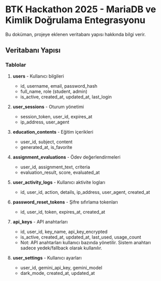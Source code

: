 # BTK Hackathon 2025 - MariaDB ve Kimlik Doğrulama Entegrasyonu

Bu doküman, projeye eklenen veritabanı yapısı hakkında bilgi verir.

## Veritabanı Yapısı

### Tablolar

1. **users** - Kullanıcı bilgileri
   - id, username, email, password_hash
   - full_name, role (student, admin)
   - is_active, created_at, updated_at, last_login

2. **user_sessions** - Oturum yönetimi
   - session_token, user_id, expires_at
   - ip_address, user_agent

3. **education_contents** - Eğitim içerikleri
   - user_id, subject, content
   - generated_at, is_favorite

4. **assignment_evaluations** - Ödev değerlendirmeleri
   - user_id, assignment_text, criteria
   - evaluation_result, score, evaluated_at

5. **user_activity_logs** - Kullanıcı aktivite logları
   - id, user_id, action, details, ip_address, user_agent, created_at

6. **password_reset_tokens** - Şifre sıfırlama tokenları
   - id, user_id, token, expires_at, created_at

7. **api_keys** - API anahtarları
   - id, user_id, key_name, api_key_encrypted
   - is_active, created_at, updated_at, last_used, usage_count
   - Not: API anahtarları kullanıcı bazında yönetilir. Sistem anahtarı sadece yedek/fallback olarak kullanılır.

8. **user_settings** - Kullanıcı ayarları
   - user_id, gemini_api_key, gemini_model
   - dark_mode, created_at, updated_at
